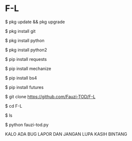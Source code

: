 # F-L

$ pkg update && pkg upgrade

$ pkg install git

$ pkg install python

$ pkg install python2

$ pip install requests

$ pip install mechanize

$ pip install bs4

$ pip install futures

$ git clone https://github.com/Fauzi-TOD/F-L

$ cd F-L

$ ls

$ python fauzi-tod.py

KALO ADA BUG LAPOR DAN JANGAN LUPA KASIH BINTANG
